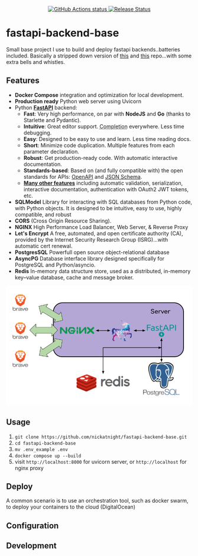<p align="center">
    <a href="https://github.com/nickatnight/fastapi-backend-base/actions">
        <img alt="GitHub Actions status" src="https://github.com/nickatnight/fastapi-backend-base/actions/workflows/main.yml/badge.svg">
    </a>
    <a href="https://github.com/nickatnight/fastapi-backend-base/releases"><img alt="Release Status" src="https://img.shields.io/github/v/release/nickatnight/fastapi-backend-base"></a>
</p>


# fastapi-backend-base

Small base project I use to build and deploy fastapi backends..batteries included. Basically a stripped down version of [this](https://github.com/tiangolo/full-stack-fastapi-postgresql) and [this](https://github.com/jonra1993/fastapi-alembic-sqlmodel-async) repo...with some extra bells and whistles.

## Features
* **Docker Compose** integration and optimization for local development.
* **Production ready** Python web server using Uvicorn
* Python <a href="https://github.com/tiangolo/fastapi" class="external-link" target="_blank">**FastAPI**</a> backend:
    * **Fast**: Very high performance, on par with **NodeJS** and **Go** (thanks to Starlette and Pydantic).
    * **Intuitive**: Great editor support. <abbr title="also known as auto-complete, autocompletion, IntelliSense">Completion</abbr> everywhere. Less time debugging.
    * **Easy**: Designed to be easy to use and learn. Less time reading docs.
    * **Short**: Minimize code duplication. Multiple features from each parameter declaration.
    * **Robust**: Get production-ready code. With automatic interactive documentation.
    * **Standards-based**: Based on (and fully compatible with) the open standards for APIs: <a href="https://github.com/OAI/OpenAPI-Specification" class="external-link" target="_blank">OpenAPI</a> and <a href="http://json-schema.org/" class="external-link" target="_blank">JSON Schema</a>.
    * <a href="https://fastapi.tiangolo.com/features/" class="external-link" target="_blank">**Many other features**</a> including automatic validation, serialization, interactive documentation, authentication with OAuth2 JWT tokens, etc.
* **SQLModel** Library for interacting with SQL databases from Python code, with Python objects. It is designed to be intuitive, easy to use, highly compatible, and robust
* **CORS** (Cross Origin Resource Sharing).
* **NGINX** High Performance Load Balancer, Web Server, & Reverse Proxy
* **Let's Encrypt** A free, automated, and open certificate authority (CA), provided by the Internet Security Research Group (ISRG)...with automatic cert renewal.
* **PostgresSQL** Powerfull open source object-relational database
* **AsyncPG** Database interface library designed specifically for PostgreSQL and Python/asyncio.
* **Redis** In-memory data structure store, used as a distributed, in-memory key–value database, cache and message broker.

<p align="center">
    <a href="#">
        <img alt="Architecture Workflow" src="docs/fastapi-backend-base.png">
    </a>
</p>

## Usage
1. `git clone https://github.com/nickatnight/fastapi-backend-base.git`
2. `cd fastapi-backend-base`
3. `mv .env_example .env`
4. `docker compose up --build`
5. visit `http://localhost:8000` for uvicorn server, or `http://localhost` for nginx proxy

## Deploy
A common scenario is to use an orchestration tool, such as docker swarm, to deploy your containers to the cloud (DigitalOcean)

## Configuration

## Development
